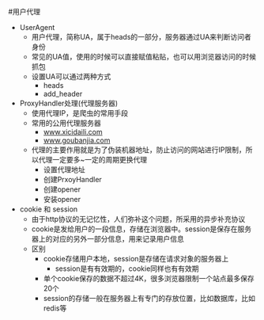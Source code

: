 #用户代理
* UserAgent
    * 用户代理，简称UA，属于heads的一部分，服务器通过UA来判断访问者身份
    * 常见的UA值，使用的时候可以直接赋值粘贴，也可以用浏览器访问的时候抓包
    * 设置UA可以通过两种方式
        * heads
        * add_header
* ProxyHandler处理(代理服务器)
    * 使用代理IP，是爬虫的常用手段
    * 常用的公用代理服务器
        * www.xicidaili.com
        * www.goubanjia.com
    * 代理的主要作用就是为了伪装机器地址，防止访问的网站进行IP限制，所以代理一定要多~一定的周期更换代理
        * 设置代理地址
        * 创建PrxoyHandler
        * 创建opener
        * 安装opener
* cookie 和 session
    * 由于http协议的无记忆性，人们弥补这个问题，所采用的异步补充协议
    * cookie是发给用户的一段信息，存储在浏览器中。session是保存在服务器上的对应的另外一部分信息，用来记录用户信息
    * 区别
        * cookie存储用户本地，session是存储在请求对象的服务器上
            * session是有有效期的，cookie同样也有有效期
        * 单个cookie保存的数据不超过4K，很多浏览器限制一个站点最多保存20个
        * session的存储一般在服务器上有专门的存放位置，比如数据库，比如redis等
    